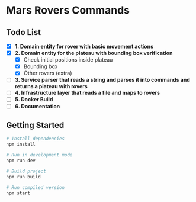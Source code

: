 # Mars Rovers Commands

## Todo List

- [x] **1. Domain entity for rover with basic movement actions**
- [x] **2. Domain entity for the plateau with bounding box verification**
  - [x] Check initial positions inside plateau
  - [x] Bounding box
  - [x] Other rovers (extra)
- [ ] **3. Service parser that reads a string and parses it into commands and returns a plateau with rovers**
- [ ] **4. Infrastructure layer that reads a file and maps to rovers**
- [ ] **5. Docker Build**
- [ ] **6. Documentation**

## Getting Started

```bash
# Install dependencies
npm install

# Run in development mode
npm run dev

# Build project
npm run build

# Run compiled version
npm start
```
